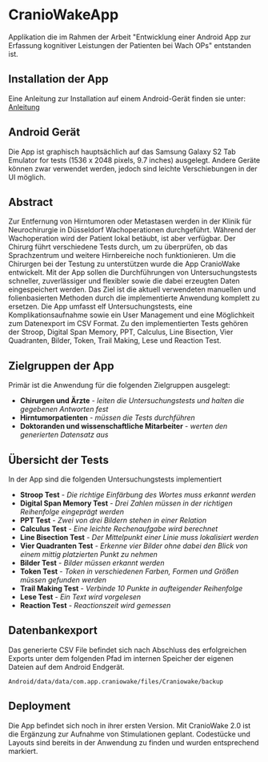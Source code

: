 # CranioWakeApp
Applikation die im Rahmen der Arbeit "Entwicklung einer Android App zur Erfassung kognitiver Leistungen der Patienten bei Wach OPs" entstanden ist.

## Installation der App
Eine Anleitung zur Installation auf einem Android-Gerät finden sie unter:
[Anleitung](https://mobilsicher.de/ratgeber/apps-aus-apk-datei-installieren-android-2)

## Android Gerät
Die App ist graphisch hauptsächlich auf das Samsung Galaxy S2 Tab Emulator for tests (1536 x 2048 pixels, 9.7 inches)
ausgelegt. Andere Geräte können zwar verwendet werden, jedoch sind leichte Verschiebungen in der UI möglich.

## Abstract 
Zur Entfernung von Hirntumoren oder Metastasen werden in der Klinik für Neurochirurgie in Düsseldorf Wachoperationen durchgeführt. Während der Wachoperation wird der Patient lokal betäubt, ist aber verfügbar. Der Chirurg führt verschiedene Tests durch, um zu überprüfen, ob das Sprachzentrum und weitere Hirnbereiche noch funktionieren. Um die Chirurgen bei der Testung zu unterstützen wurde die App CranioWake entwickelt. Mit der App sollen die Durchführungen von Untersuchungstests schneller, zuverlässiger und flexibler sowie die dabei erzeugten Daten eingespeichert werden. Das Ziel ist die aktuell verwendeten manuellen und folienbasierten Methoden durch die implementierte Anwendung komplett zu ersetzen. Die App umfasst elf Untersuchungstests, eine Komplikationsaufnahme sowie ein User Management und eine Möglichkeit zum Datenexport im CSV Format. Zu den implementierten Tests gehören der Stroop, Digital Span Memory, PPT, Calculus, Line Bisection, Vier Quadranten, Bilder, Token, Trail Making, Lese und Reaction Test.

## Zielgruppen der App

Primär ist die Anwendung für die folgenden Zielgruppen ausgelegt:

* **Chirurgen und Ärzte** - *leiten die Untersuchungstests und halten die gegebenen Antworten fest* 
* **Hirntumorpatienten** - *müssen die Tests durchführen* 
* **Doktoranden und wissenschaftliche Mitarbeiter** - *werten den generierten Datensatz aus*


## Übersicht der Tests

In der App sind die folgenden Untersuchungstests implementiert

* **Stroop Test** - *Die richtige Einfärbung des Wortes muss erkannt werden* 
* **Digital Span Memory Test** - *Drei Zahlen müssen in der richtigen Reihenfolge eingeprägt werden* 
* **PPT Test** - *Zwei von drei Bildern stehen in einer Relation*
* **Calculus Test** - *Eine leichte Rechenaufgabe wird berechnet*
* **Line Bisection Test** - *Der Mittelpunkt einer Linie muss lokalisiert werden*
* **Vier Quadranten Test** - *Erkenne vier Bilder ohne dabei den Blick von einem mittig platzierten Punkt zu nehmen*
* **Bilder Test** - *Bilder müssen erkannt werden*
* **Token Test** - *Token in verschiedenen Farben, Formen und Größen müssen gefunden werden*
* **Trail Making Test** - *Verbinde 10 Punkte in aufteigender Reihenfolge*
* **Lese Test** - *Ein Text wird vorgelesen*
* **Reaction Test** - *Reactionszeit wird gemessen*

## Datenbankexport

Das generierte CSV File befindet sich nach Abschluss des erfolgreichen Exports unter dem folgenden Pfad im internen Speicher der eigenen Dateien auf dem Android Endgerät.
```
Android/data/data/com.app.craniowake/files/Craniowake/backup
``` 
## Deployment

Die App befindet sich noch in ihrer ersten Version. Mit CranioWake 2.0 ist die Ergänzung zur Aufnahme von Stimulationen geplant. Codestücke und Layouts sind bereits in der Anwendung zu finden und wurden entsprechend markiert.
